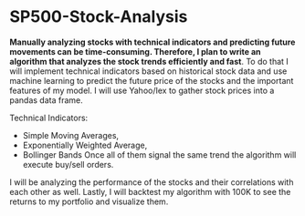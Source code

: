 # SP500-Stock-Analysis
**Manually analyzing stocks with technical indicators and predicting future movements can be time-consuming. Therefore, I plan to write an algorithm that analyzes the stock trends efficiently and fast**. 
To do that I will implement technical indicators based on historical stock data and use machine learning to predict the future price of the stocks and the important features of my model. I will use Yahoo/Iex to gather stock prices into a pandas data frame. 

 Technical Indicators:
- Simple Moving Averages, 
- Exponentially Weighted Average,
- Bollinger Bands 
 Once all of them signal the same trend the algorithm will execute buy/sell orders. 

I will be analyzing the performance of the stocks and their correlations with each other as well. Lastly, I will backtest my algorithm with 100K  to see the returns to my portfolio and visualize them.
